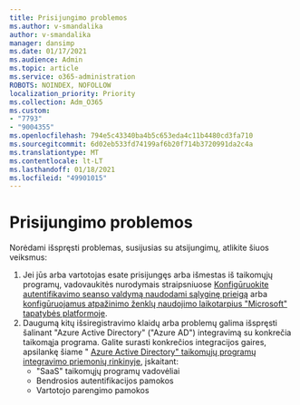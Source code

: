 ```yaml
---
title: Prisijungimo problemos
ms.author: v-smandalika
author: v-smandalika
manager: dansimp
ms.date: 01/17/2021
ms.audience: Admin
ms.topic: article
ms.service: o365-administration
ROBOTS: NOINDEX, NOFOLLOW
localization_priority: Priority
ms.collection: Adm_O365
ms.custom:
- "7793"
- "9004355"
ms.openlocfilehash: 794e5c43340ba4b5c653eda4c11b4480cd3fa710
ms.sourcegitcommit: 6d02eb533fd74199af6b20f714b3720991da2c4a
ms.translationtype: MT
ms.contentlocale: lt-LT
ms.lasthandoff: 01/18/2021
ms.locfileid: "49901015"
---
```

# <a name="sign-out-issues"></a>Prisijungimo problemos

Norėdami išspręsti problemas, susijusias su atsijungimų, atlikite šiuos veiksmus:

1. Jei jūs arba vartotojas esate prisijungęs arba išmestas iš taikomųjų programų, vadovaukitės nurodymais straipsniuose [Konfigūruokite autentifikavimo seanso valdymą naudodami sąlyginę prieigą](https://docs.microsoft.com/azure/active-directory/conditional-access/howto-conditional-access-session-lifetime) arba [konfigūruojamus atpažinimo ženklų naudojimo laikotarpius "Microsoft" tapatybės platformoje](https://docs.microsoft.com/azure/active-directory/develop/active-directory-configurable-token-lifetimes).
2. Daugumą kitų išsiregistravimo klaidų arba problemų galima išspręsti šalinant "Azure Active Directory" ("Azure AD") integravimą su konkrečia taikomąja programa. Galite surasti konkrečios integracijos gaires, apsilankę šiame " [Azure Active Directory" taikomųjų programų integravimo priemonių rinkinyje](https://docs.microsoft.com/azure/active-directory/saas-apps/tutorial-list), įskaitant:
    - "SaaS" taikomųjų programų vadovėliai
    - Bendrosios autentifikacijos pamokos
    - Vartotojo parengimo pamokos